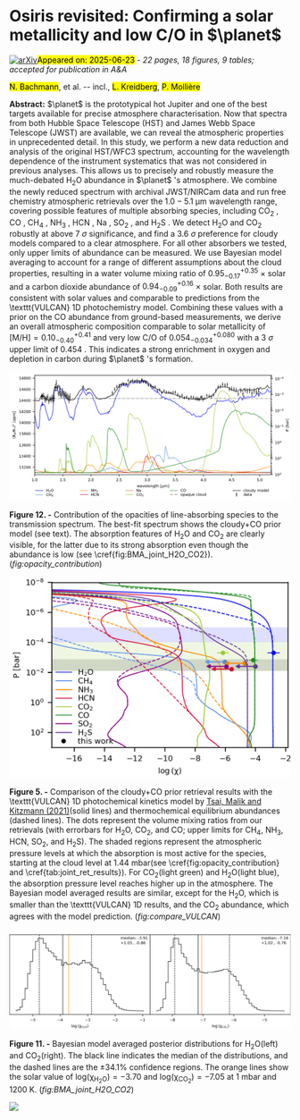 <div class="macros" style="visibility:hidden;">
$\newcommand{\ensuremath}{}$
$\newcommand{\xspace}{}$
$\newcommand{\object}[1]{\texttt{#1}}$
$\newcommand{\farcs}{{.}''}$
$\newcommand{\farcm}{{.}'}$
$\newcommand{\arcsec}{''}$
$\newcommand{\arcmin}{'}$
$\newcommand{\ion}[2]{#1#2}$
$\newcommand{\textsc}[1]{\textrm{#1}}$
$\newcommand{\hl}[1]{\textrm{#1}}$
$\newcommand{\footnote}[1]{}$
$\newcommand{\planet}{HD~209458 b}$
$\newcommand{\arraystretch}{1.5}$
$\newcommand{\arraystretch}{1.5}$
$\newcommand{\arraystretch}{1.2}$
$\newcommand{\arraystretch}{1.5}$
$\newcommand{\arraystretch}{1.5}$</div>



<div id="title">

# Osiris revisited: Confirming a solar metallicity and low C/O in $\planet$

</div>
<div id="comments">

[![arXiv](https://img.shields.io/badge/arXiv-2506.16232-b31b1b.svg)](https://arxiv.org/abs/2506.16232)<mark>Appeared on: 2025-06-23</mark> -  _22 pages, 18 figures, 9 tables; accepted for publication in A&A_

</div>
<div id="authors">

<mark>N. Bachmann</mark>, et al. -- incl., <mark>L. Kreidberg</mark>, <mark>P. Mollière</mark>

</div>
<div id="abstract">

**Abstract:** $\planet$ is the prototypical hot Jupiter and one of the best targets available for precise atmosphere characterisation. Now that spectra from both Hubble Space Telescope (HST) and James Webb Space Telescope (JWST) are available, we can reveal the atmospheric properties in unprecedented detail. In this study, we perform a new data reduction and analysis of the original HST/WFC3 spectrum, accounting for the wavelength dependence of the instrument systematics that was not considered in previous analyses. This allows us to precisely and robustly measure the much-debated $\mathrm{H_2O}$ abundance in $\planet$ 's atmosphere. We combine the newly reduced spectrum with archival JWST/NIRCam data and run free chemistry atmospheric retrievals over the $\SI{1.0}  - \SI{5.1}{\micro\metre}$ wavelength range, covering possible features of multiple absorbing species, including $\mathrm{CO_2}$ , $\mathrm{CO}$ , $\mathrm{CH_4}$ , $\mathrm{NH_3}$ , $\mathrm{HCN}$ , $\mathrm{Na}$ , $\mathrm{SO_2}$ , and $\mathrm{H_2S}$ . We detect $\mathrm{H_2O}$ and $\mathrm{CO_2}$ robustly at above $\SI{7}{\sigma}$ significance, and find a $\SI{3.6}{\sigma}$ preference for cloudy models compared to a clear atmosphere. For all other absorbers we tested, only upper limits of abundance can be measured. We use Bayesian model averaging to account for a range of different assumptions about the cloud properties, resulting in a water volume mixing ratio of $0.95^{+0.35}_{-0.17} \:\times$ solar and a carbon dioxide abundance of $0.94^{+0.16}_{-0.09} \:\times$ solar. Both results are consistent with solar values and comparable to predictions from the \texttt{VULCAN} 1D photochemistry model. Combining these values with a prior on the $\mathrm{CO}$ abundance from ground-based measurements, we derive an overall atmospheric composition comparable to solar metallicity of $\mathrm{[M/H]} = 0.10^{+0.41}_{-0.40}$ and very low C/O of $0.054^{+0.080}_{-0.034}$ with a $\SI{3}{\sigma}$ upper limit of $0.454$ . This indicates a strong enrichment in oxygen and depletion in carbon during $\planet$ 's formation.

</div>

<div id="div_fig1">

<img src="tmp_2506.16232/./figures/opacity_contributions_small_CO_prior_with_pressure_lines.png" alt="Fig12" width="100%"/>

**Figure 12. -** Contribution of the opacities of line-absorbing species to the transmission spectrum. The best-fit spectrum shows the cloudy+CO prior model (see text). The absorption features of $\mathrm{H_2O}$ and $\mathrm{CO_2}$ are clearly visible, for the latter due to its strong absorption even though the abundance is low (see \cref{fig:BMA_joint_H2O_CO2}). (*fig:opacity_contribution*)

</div>
<div id="div_fig2">

<img src="tmp_2506.16232/./figures/compare_Vulcan_model_with_S.png" alt="Fig5" width="100%"/>

**Figure 5. -** Comparison of the cloudy+CO prior retrieval results with the \texttt{VULCAN} 1D photochemical kinetics model by [Tsai, Malik and Kitzmann (2021)]()(solid lines) and thermochemical equilibrium abundances (dashed lines). The dots represent the volume mixing ratios from our retrievals (with errorbars for $\mathrm{H_2O}$, $\mathrm{CO_2}$, and $\mathrm{CO}$; upper limits for $\mathrm{CH_4}$, $\mathrm{NH_3}$, $\mathrm{HCN}$, $\mathrm{SO_2}$, and $\mathrm{H_2S}$). The shaded regions represent the atmospheric pressure levels at which the absorption is most active for the species, starting at the cloud level at $\SI{1.44}{\milli\bar}$(see \cref{fig:opacity_contribution} and \cref{tab:joint_ret_results}). For $\mathrm{CO_2}$(light green) and $\mathrm{H_2O}$(light blue), the absorption pressure level reaches higher up in the atmosphere. The Bayesian model averaged results are similar, except for the $\mathrm{H_2O}$, which is smaller than the \texttt{VULCAN} 1D results, and the $\mathrm{CO_2}$ abundance, which agrees with the model prediction. (*fig:compare_VULCAN*)

</div>
<div id="div_fig3">

<img src="tmp_2506.16232/./figures/BMA_joined_ret_H2O.png" alt="Fig11.1" width="50%"/><img src="tmp_2506.16232/./figures/BMA_joined_ret_CO2.png" alt="Fig11.2" width="50%"/>

**Figure 11. -** Bayesian model averaged posterior distributions for $\mathrm{H_2O}$(left) and $\mathrm{CO_2}$(right). The black line indicates the median of the distributions, and the dashed lines are the $\pm34.1\%$ confidence regions. The orange lines show the solar value of $\mathrm{log (\chi_{H_2O})} = -3.70$ and $\mathrm{log (\chi_{CO_2})} = -7.05$ at $\SI{1}{\milli\bar}$ and $\SI{1200}{\kelvin}$. (*fig:BMA_joint_H2O_CO2*)

</div><div id="qrcode"><img src=https://api.qrserver.com/v1/create-qr-code/?size=100x100&data="https://arxiv.org/abs/2506.16232"></div>